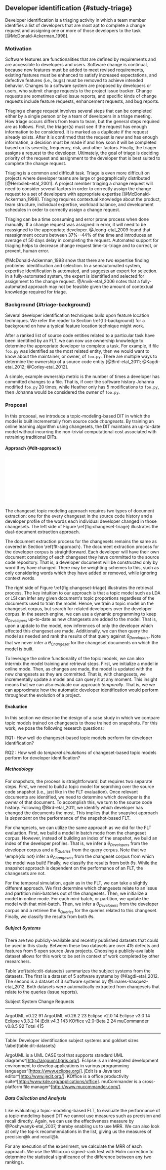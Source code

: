 ## Developer identification {#study-triage}

Developer identification is a triaging activity in which a team member
identifies a list of developers that are most apt to complete a change request
and assigning one or more of those developers to the task
[@McDonald-Ackerman_1998].

### Motivation

Software features are functionalities that are defined by requirements and are
accessible to developers and users. Software change is continual, because new
features must be added to meet revised requirements, existing features must be
enhanced to satisfy increased expectations, and defective features (i.e., bugs)
must be removed to achieve intended behavior. Changes to a software system are
proposed by developers or users, who submit change requests to the project
issue tracker. Change requests are sometimes called issue reports, and specific
kinds of change requests include feature requests, enhancement requests, and
bug reports.

Triaging a change request involves several steps that can be completed either
by a single person or by a team of developers in a triage meeting. How triage
occurs differs from team to team, but the general steps required are as
follows. First, the triager(s) must see if the request has enough information
to be considered. It is marked as a duplicate if the request already exists.
After it is confirmed that the request is new and has enough information, a
decision must be made if and how soon it will be completed based on its
severity, frequency, risk, and other factors. Finally, the triager assigns a
request to the developer. Ultimately, the goal of triage is deciding priority
of the request and assignment to the developer that is best suited to complete
the change request.

Triaging is a common and difficult task. Triage is even more difficult on
projects where developer teams are large or geographically distributed
[@Herbsleb-etal_2001]. A project member triaging a change request will need to
consider several factors in order to correctly assign the change request to a
set of developers with appropriate expertise [@McDonald-Ackerman_1998].
Triaging requires contextual knowledge about the product, team structure,
individual expertise, workload balance, and development schedules in order to
correctly assign a change request.

Triaging can be a time consuming and error prone process when done manually. If
a change request was assigned in error, it will need to be reassigned to the
appropriate developer. @Jeong-etal_2009 found that reassignment occurs between
37%--44% of the time and introduces an average of 50 days delay in completing
the request. Automated support for triaging helps to decrease change request
time-to-triage and to correct, or prevent, human error.

@McDonald-Ackerman_1998 show that there are two expertise finding problems:
identification and selection. In a semiautomated system, expertise
identification is automated, and suggests an expert for selection. In a
fully-automated system, the expert is identified and selected for assignment to
the change request. @Anvik-etal_2006 notes that a fully-automated approach may
not be feasible given the amount of contextual knowledge required for triage.

### Background {#triage-background}

Several developer identification techniques build upon feature location
techniques. We refer the reader to Section \ref{flt-background} for a
background on how a typical feature location technique might work.

After a ranked list of source code entities related to a particular task have
been identified by an FLT, we can now use ownership knowledge to determine the
appropriate developer to complete a task. For example, if file `foo.py` was
identified as the most related entity, then we would want to know about the
maintainer, or owner, of `foo.py`. There are multiple ways to determine the
ownership of a source code entity [@Bird-etal_2011; @Kagdi-etal_2012;
@Corley-etal_2012].

A simple, example ownership metric is the number of times a developer has
committed changes to a file. That is, if over the software history Johanna
modified `foo.py` 20 times, while Heather only has 5 modifications to `foo.py`,
then Johanna would be considered the owner of `foo.py`.

### Proposal

In this proposal, we introduce a topic-modeling-based DIT in which the model is
built incrementally from source code *changesets*. By training an online
learning algorithm using changesets, the DIT maintains an up-to-date model
without incurring the non-trivial computational cost associated with retraining
traditional DITs.

#### Approach {#dit-approach}

![Developer identification using changesets\label{fig:changeset-triage}](figures/changeset-triage.pdf)

The changeset topic modeling approach requires two types of document
extraction: one for the every changeset in the source code history and a
developer profile of the words each individual developer changed in those
changesets. The left side of Figure \ref{fig:changeset-triage} illustrates the
dual-document extraction approach.

The document extraction process for the changesets remains the same as covered
in Section \ref{flt-approach}. The document extraction process for the
developer corpus is straightforward. Each developer will have their own
document consisting of each changeset they have committed to the source code
repository. That is, a developer document will be constructed only by word they
have changed. There may be weighting schemes to this, such as only considering
words which they have added or removed, while ignoring context words.

The right side of Figure \ref{fig:changeset-triage} illustrates the retrieval
process. The key intuition to our approach is that a topic model such as LDA or
LSI can infer any given document's topic proportions regardless of the
documents used to train the model. Hence, we train a topic model on the
changeset corpus, but search for related developers over the developer corpus.
In the search engine, we can use a dynamic programming to keep
$\theta_{Developers}$ up-to-date as new changesets are added to the model. That
is, upon a update to the model, new inferences of only the developer which
affected this changeset are made. Additionally, we can then query the model as
needed and rank the results of that query against $\theta_{Developers}$. Note
that we never infer a $\theta_{Changeset}$ for the changeset documents on which
the model is built.

To leverage the online functionality of the topic models, we can also intermix
the model training and retrieval steps. First, we initialize a model in online
mode. Then, as changes are made, the model is updated with the new changesets
as they are committed. That is, with changesets, we incrementally update a
model and can query it at any moment. This insight means that we can also
evaluate our approach *temporally*. That is, we we can approximate how the
automatic developer identification would perform throughout the evolution of a
project.

#### Evaluation

In this section we describe the design of a case study in which we
compare topic models trained on changesets to those trained on snapshots.
For this work, we pose the following research questions:

RQ1
:   How well do changeset-based topic models perform for developer
identification?

RQ2
:   How well do *temporal simulations* of changeset-based topic models perform
for developer identification?

##### Methodology

For snapshots, the process is straightforward, but requires two separate steps.
First, we need to build a topic model for searching over the source code
snapshot (i.e., just like in the FLT evaluation). Once relevant documents are
identified, we need to determine which developer is the *owner* of that
document. To accomplish this, we turn to the source code history. Following
@Bird-etal_2011, we identify which developer has changed the documents the
most. This implies that the snapshot approach is *dependent* on the performance
of the snapshot-based FLT.

For changesets, we can utilize the same approach as we did for the FLT
evaluation. First, we build a model in batch mode from the changeset corpus.
However, instead of building an index of the snapshot, we build an index of the
developer profiles. That is, we infer a $\theta_{Developers}$ from the
developer corpus and a $\theta_{Queries}$ from the query corpus. Note that we
\emph{do not} infer a $\theta_{Changesets}$ from the changeset corpus from
which the model was built! Finally, we classify the results from both
$\theta$s. While the snapshot approach is dependent on the performance of an
FLT, the changesets are not.

For the temporal simulation, again as in the FLT, we can take a slightly
different approach. We first determine which changesets relate to an issue and
partition mini-batches out of the changesets. Then, we initialize a model in
online mode. For each mini-batch, or partition, we update the model with that
mini-batch. Then, we infer a $\theta_{Developers}$ from the developer corpus
and a retrieve the $\theta_{Queries}$ for the queries related to this
changeset. Finally, we classify the results from both $\theta$s.


##### Subject Systems

<!--
@Kagdi-etal_2012
<http://www.cs.wm.edu/semeru/data/jsme09-bugs-devs/>

@Linares-Vasquez-etal_2012
<http://www.cs.wm.edu/semeru/data/icsm2012-authorship/>
-->

There are two publicly-available and recently published datasets that could be
used in this study. Between these two datasets are over 415 defects and
features from 5 open source Java projects. Choosing a publicly-available
dataset allows for this work to be set in context of work completed by other
researchers.

Table \ref{table:dit-datasets} summarizes the subject systems from the
datasets. The first is a dataset of 5 software systems by @Kagdi-etal_2012. The
second is a dataset of 3 software systems by @Linares-Vasquez-etal_2012. Both
datasets were automatically extracted from changesets that relate to the
queries (issue reports). 

Subject System           Change Requests
--------------          ---------------- 
ArgoUML v0.22           91
ArgoUML v0.26.2         23
Eclipse v2.0            14
Eclipse v3.0            14
Eclipse v3.3.2          14
jEdit v4.3              143
KOffice v2.0-Beta 2     24
muCommander v0.8.5      92
Total                   415
--------------          ---------------- 

Table: Developer identification subject systems and goldset sizes
\label{table:dit-datasets}


ArgoUML is a UML CASE tool that supports standard UML diagrams^[<http://argouml.tigris.org/>].
Eclipse is an intergrated development environment to develop applications in various programming languages^[<https://www.eclipse.org/>].
jEdit is a Java text editor^[<http://www.jedit.org/>].
KOffice is a office productivity suite^[<http://www.kde.org/applications/office>].
muCommander is a cross-platform file manager^[<http://www.mucommander.com/>].

##### Data Collection and Analysis

Like evaluating a topic-modeling-based FLT, to evaluate the performance of a
topic-modeling-based DIT we cannot use measures such as precision and recall
directly. Again, we can use the effectiveness measure by @Poshyvanyk-etal_2007,
thereby enabling us to use MRR. We can also look at only the top-k
recommendations in the list, giving us the measures of precision@k and
recall@k.

For any execution of the experiment, we calculate the MRR of each approach.
We use the Wilcoxon signed-rank test with Holm correction to determine
the statistical significance of the difference between any two rankings.


